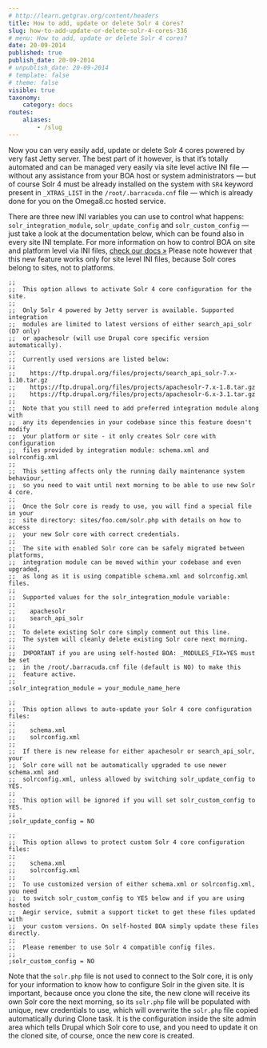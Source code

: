 ```yaml
---
# http://learn.getgrav.org/content/headers
title: How to add, update or delete Solr 4 cores?
slug: how-to-add-update-or-delete-solr-4-cores-336
# menu: How to add, update or delete Solr 4 cores?
date: 20-09-2014
published: true
publish_date: 20-09-2014
# unpublish_date: 20-09-2014
# template: false
# theme: false
visible: true
taxonomy:
    category: docs
routes:
    aliases:
        - /slug
---
```


Now you can very easily add, update or delete Solr 4 cores powered by very fast Jetty server. The best part of it however, is that it’s totally automated and can be managed very easily via site level active INI file — without any assistance from your BOA host or system administrators — but of course Solr 4 must be already installed on the system with `SR4` keyword present in `_XTRAS_LIST` in the `/root/.barracuda.cnf` file — which is already done for you on the Omega8.cc hosted service.

There are three new INI variables you can use to control what happens: `solr_integration_module`, `solr_update_config` and `solr_custom_config` — just take a look at the documentation below, which can be found also in every site INI template. For more information on how to control BOA on site and platform level via INI files,  [check our docs »](https://omega8.cc/how-to-control-boa-on-site-and-platform-level-293) Please note however that this new feature works only for site level INI files, because Solr cores belong to sites, not to platforms.

 
    ;;
    ;;  This option allows to activate Solr 4 core configuration for the site.
    ;;
    ;;  Only Solr 4 powered by Jetty server is available. Supported integration
    ;;  modules are limited to latest versions of either search_api_solr (D7 only)
    ;;  or apachesolr (will use Drupal core specific version automatically).
    ;;
    ;;  Currently used versions are listed below:
    ;;
    ;;    https://ftp.drupal.org/files/projects/search_api_solr-7.x-1.10.tar.gz
    ;;    https://ftp.drupal.org/files/projects/apachesolr-7.x-1.8.tar.gz
    ;;    https://ftp.drupal.org/files/projects/apachesolr-6.x-3.1.tar.gz
    ;;
    ;;  Note that you still need to add preferred integration module along with
    ;;  any its dependencies in your codebase since this feature doesn't modify
    ;;  your platform or site - it only creates Solr core with configuration
    ;;  files provided by integration module: schema.xml and solrconfig.xml
    ;;
    ;;  This setting affects only the running daily maintenance system behaviour,
    ;;  so you need to wait until next morning to be able to use new Solr 4 core.
    ;;
    ;;  Once the Solr core is ready to use, you will find a special file in your
    ;;  site directory: sites/foo.com/solr.php with details on how to access
    ;;  your new Solr core with correct credentials.
    ;;
    ;;  The site with enabled Solr core can be safely migrated between platforms,
    ;;  integration module can be moved within your codebase and even upgraded,
    ;;  as long as it is using compatible schema.xml and solrconfig.xml files.
    ;;
    ;;  Supported values for the solr_integration_module variable:
    ;;
    ;;    apachesolr
    ;;    search_api_solr
    ;;
    ;;  To delete existing Solr core simply comment out this line.
    ;;  The system will cleanly delete existing Solr core next morning.
    ;;
    ;;  IMPORTANT if you are using self-hosted BOA: _MODULES_FIX=YES must be set
    ;;  in the /root/.barracuda.cnf file (default is NO) to make this
    ;;  feature active.
    ;;
    ;solr_integration_module = your_module_name_here
    
    ;;
    ;;  This option allows to auto-update your Solr 4 core configuration files:
    ;;
    ;;    schema.xml
    ;;    solrconfig.xml
    ;;
    ;;  If there is new release for either apachesolr or search_api_solr, your
    ;;  Solr core will not be automatically upgraded to use newer schema.xml and
    ;;  solrconfig.xml, unless allowed by switching solr_update_config to YES.
    ;;
    ;;  This option will be ignored if you will set solr_custom_config to YES.
    ;;
    ;solr_update_config = NO
    
    ;;
    ;;  This option allows to protect custom Solr 4 core configuration files:
    ;;
    ;;    schema.xml
    ;;    solrconfig.xml
    ;;
    ;;  To use customized version of either schema.xml or solrconfig.xml, you need
    ;;  to switch solr_custom_config to YES below and if you are using hosted
    ;;  Aegir service, submit a support ticket to get these files updated with
    ;;  your custom versions. On self-hosted BOA simply update these files directly.
    ;;
    ;;  Please remember to use Solr 4 compatible config files.
    ;;
    ;solr_custom_config = NO


Note that the `solr.php` file is not used to connect to the Solr core, it is only for your information to know how to configure Solr in the given site. It is important, because once you clone the site, the new clone will receive its own Solr core the next morning, so its `solr.php` file will be populated with unique, new credentials to use, which will overwrite the `solr.php` file copied automatically during Clone task. It is the configuration inside the site admin area which tells Drupal which Solr core to use, and you need to update it on the cloned site, of course, once the new core is created.